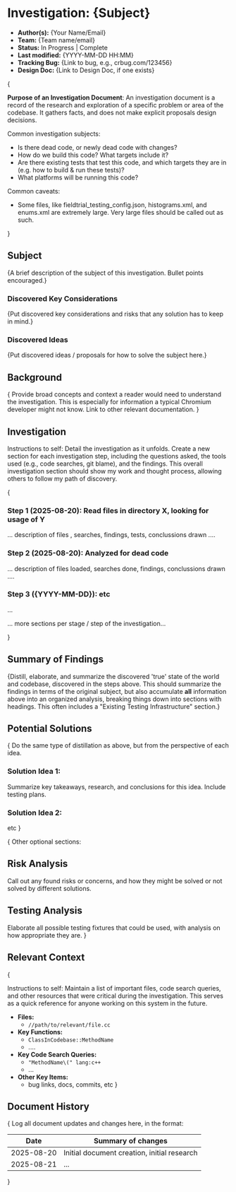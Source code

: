 # Investigation: {Subject}

- **Author(s):** {Your Name/Email}
- **Team:** {Team name/email}
- **Status:** In Progress | Complete
- **Last modified:** {YYYY-MM-DD HH:MM}
- **Tracking Bug:** {Link to bug, e.g., crbug.com/123456}
- **Design Doc:** {Link to Design Doc, if one exists}

{

**Purpose of an Investigation Document**: An investigation document is a record
of the research and exploration of a specific problem or area of the codebase.
It gathers facts, and does not make explicit proposals design decisions.

Common investigation subjects:
- Is there dead code, or newly dead code with changes?
- How do we build this code? What targets include it?
- Are there existing tests that test this code, and which targets they are in
  (e.g. how to build & run these tests)?
- What platforms will be running this code?

Common caveats:
- Some files, like fieldtrial_testing_config.json, histograms.xml, and enums.xml
  are extremely large. Very large files should be called out as such.

}

## Subject

{A brief description of the subject of this investigation. Bullet points
encouraged.}

### Discovered Key Considerations

{Put discovered key considerations and risks that any solution has to keep in mind.}

### Discovered Ideas

{Put discovered ideas / proposals for how to solve the subject here.}

## Background

{ Provide broad concepts and context a reader would need to understand the
investigation. This is especially for information a typical Chromium developer
might not know. Link to other relevant documentation. }

## Investigation

Instructions to self: Detail the investigation as it unfolds. Create a new
section for each investigation step, including the questions asked, the tools
used (e.g., code searches, git blame), and the findings. This overall
investigation section should show my work and thought process, allowing others
to follow my path of discovery.

{

### Step 1 (2025-08-20): Read files in directory X, looking for usage of Y
... description of files , searches, findings, tests, conclussions drawn ....


### Step 2 (2025-08-20): Analyzed for dead code
... description of files loaded, searches done, findings, conclussions drawn
....

### Step 3 ({YYYY-MM-DD}): etc
...

... more sections per stage / step of the investigation...

}

## Summary of Findings

{Distill, elaborate, and summarize the discovered 'true' state of the world and
codebase, discovered in the steps above. This should summarize the findings in
terms of the original subject, but also accumulate **all** information above
into an organized analysis, breaking things down into sections with headings.
This often includes a "Existing Testing Infrastructure" section.}

## Potential Solutions

{
Do the same type of distillation as above, but from the perspective of each
idea.

### Solution Idea 1: <approach>

Summarize key takeaways, research, and conclusions for this idea. Include
testing plans.

### Solution Idea 2: <idea>

etc
}

{
Other optional sections:

## Risk Analysis

Call out any found risks or concerns, and how they might be solved or not solved
by different solutions.

## Testing Analysis

Elaborate all possible testing fixtures that could be used, with analysis on how
appropriate they are.
}


## Relevant Context

{

Instructions to self: Maintain a list of important files, code search queries,
and other resources that were critical during the investigation. This serves as
a quick reference for anyone working on this system in the future.

*   **Files:**
    *   `//path/to/relevant/file.cc`
*   **Key Functions:**
    *   `ClassInCodebase::MethodName`
    *   ....
*   **Key Code Search Queries:**
    *   `"MethodName\(" lang:c++`
    *   ...
*   **Other Key Items:**
    *   bug links, docs, commits, etc
}

## Document History

{
Log all document updates and changes here, in the format:

| Date       | Summary of changes                                              |
| -----------|---------------------------------------------------------------- |
| 2025-08-20 | Initial document creation, initial research                     |
| 2025-08-21 | ...                                                             |

}
